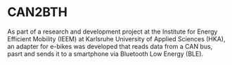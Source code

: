 # CAN2BTH
As part of a research and development project at the Institute for Energy Efficient Mobility (IEEM) at Karlsruhe University of Applied Sciences (HKA), an adapter for e-bikes was developed that reads data from a CAN bus, pasrt and sends it to a smartphone via Bluetooth Low Energy (BLE).
